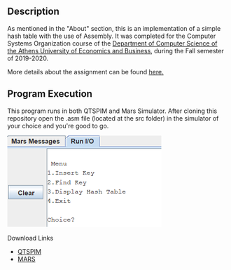 ## Description

As mentioned in the "About" section, this is an implementation of a simple hash table with the use of Assembly. It was completed for the Computer Systems Organization course of the [Department of Computer Science of the Athens University of Economics and Business](https://www.dept.aueb.gr/el/cs), during the Fall semester of 2019-2020.

More details about the assignment can be found [here.](assignment/project-assignment.pdf)

## Program Execution

This program runs in both QTSPIM and Mars Simulator. After cloning this repository open the .asm file (located at the src folder) in the simulator of your choice and you're good to go.

![Εναλλακτικό κείμενο](img/exec_example.png)

Download Links

- [QTSPIM](http://spimsimulator.sourceforge.net/)
- [MARS](http://courses.missouristate.edu/kenvollmar/mars/)
